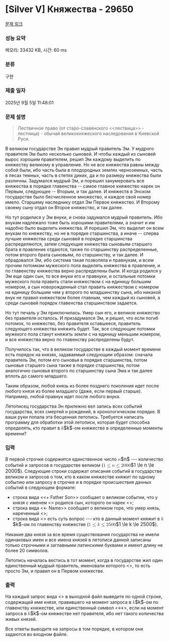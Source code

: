 # [Silver V] Княжества - 29650 

[문제 링크](https://www.acmicpc.net/problem/29650) 

### 성능 요약

메모리: 33432 KB, 시간: 60 ms

### 분류

구현

### 제출 일자

2025년 9월 5일 11:48:01

### 문제 설명

<blockquote>
<p>Лествичное право (от старо-славянского <<лествица>> - лестница) - обычай великокняжеского наследования в Киевской Руси.</p>
</blockquote>

<p>В великом государстве Эн правил мудрый правитель Эм. У мудрого правителя Эм было несколько сыновей. И чтобы каждый из сыновей вырос хорошим правителем, решил Эм каждому выделить по княжеству великому в управление. Но не все княжества равны между собой были, ибо часть была в плодородных землях черноземных, часть в лесах темных, часть в степях диких, да и по размеру княжества были различны. Задумался мудрый Эм, и порешил занумеровать все княжества в порядке главенства -- самое главное княжество нарек он Первым, следующее -- Вторым, и так далее. И княжеств в Энском государстве было бесчисленное множество, и каждое свой номер имело. Старшему наследнику отдал Эм Первое княжество. И Второму своему сыну отдал он Второе княжество, и так далее.</p>

<p>Но тут родилися у Эм внуки, и снова задумался мудрый правитель. Ибо внукам надлежало тоже быть хорошими правителями, а значит и им надобно было выделить княжества. И порешил Эм, что выделит он всем внукам по княжеству, но не в порядке старшинства, а иначе --  сперва лучшие княжества среди сыновей в порядке старшинства распределяются, затем следующие княжества сыновьям старшего брата в правление отдаются, также по старшинству распределенные, потом второго брата сыновьям, по старшинству, и так далее. И обрадовался Эм, ибо система такая позволяла и правнукам, и всем прочим потомкам мужеского пола выделять княжества в правление, и по главенству княжества верно распределены были. И когда родился у Эм еще один сын, то все внуки его и правнуки, и остальные потомки мужеского пола править стали княжеством с на единицу большим номером, а сын новорожденный стал править княжеством с номером на единицу большим чем у второго по младшинству сына, ибо никакой внук не правил княжеством более главным, чем каждый из сыновей, а среди сыновей порядок главенства старшинством задается.</p>

<p>Но тут печаль у Эм приключилась. Умер сын его, и великое княжество без правителя осталось. И призадумался Эм, и решил, что если погиб потомок, то княжество, без правителя оставшееся, правитель следующего княжества княжить будет. Так, все следующие потомки мужекого пола станут княжить земли с на единицу меньшим номером, и все княжества верно по главенству распределены будут.</p>

<p>Получилось так, что в великом государстве в каждый момент времени есть порядок на князях, задаваемый следующим образом: сначала правитель Эм, потом его сыновья в порядке старшинства, потом сыновья старшего сына также в порядке старшинства, потом аналогично сыновья второго по старшинству сына Эма и так далее вплоть до самого младшего.</p>

<p>Таким образом, любой князь из более позднего поколения идет после любого князя из более младшего (даже, если первый старше). Например, любой правнук идет после любого внука.</p>

<p>Летописец государства Эн прилежно вел запись всех событий государства, всех смертей и рождений, в хронологическом порядке. В ваши руки попала эта бесценная летопись. Требуется написать программу для обработки этой летописи, которая будет способна определять, кто правит в <mjx-container class="MathJax" jax="CHTML" style="font-size: 109%; position: relative;"><mjx-math class="MJX-TEX" aria-hidden="true"><mjx-mi class="mjx-i"><mjx-c class="mjx-c1D458 TEX-I"></mjx-c></mjx-mi></mjx-math><mjx-assistive-mml unselectable="on" display="inline"><math xmlns="http://www.w3.org/1998/Math/MathML"><mi>k</mi></math></mjx-assistive-mml><span aria-hidden="true" class="no-mathjax mjx-copytext">$k$</span></mjx-container>-ом княжестве в определенные моменты времени?</p>

### 입력 

 <p>В первой строчке содержится единственное число <mjx-container class="MathJax" jax="CHTML" style="font-size: 109%; position: relative;"><mjx-math class="MJX-TEX" aria-hidden="true"><mjx-mi class="mjx-i"><mjx-c class="mjx-c1D45B TEX-I"></mjx-c></mjx-mi></mjx-math><mjx-assistive-mml unselectable="on" display="inline"><math xmlns="http://www.w3.org/1998/Math/MathML"><mi>n</mi></math></mjx-assistive-mml><span aria-hidden="true" class="no-mathjax mjx-copytext">$n$</span></mjx-container> --- количество событий и запросов в государстве великом (<mjx-container class="MathJax" jax="CHTML" style="font-size: 109%; position: relative;"><mjx-math class="MJX-TEX" aria-hidden="true"><mjx-mn class="mjx-n"><mjx-c class="mjx-c31"></mjx-c></mjx-mn><mjx-mo class="mjx-n" space="4"><mjx-c class="mjx-c2264"></mjx-c></mjx-mo><mjx-mi class="mjx-i" space="4"><mjx-c class="mjx-c1D45B TEX-I"></mjx-c></mjx-mi><mjx-mo class="mjx-n" space="4"><mjx-c class="mjx-c2264"></mjx-c></mjx-mo><mjx-mn class="mjx-n" space="4"><mjx-c class="mjx-c32"></mjx-c><mjx-c class="mjx-c30"></mjx-c><mjx-c class="mjx-c30"></mjx-c><mjx-c class="mjx-c30"></mjx-c></mjx-mn></mjx-math><mjx-assistive-mml unselectable="on" display="inline"><math xmlns="http://www.w3.org/1998/Math/MathML"><mn>1</mn><mo>≤</mo><mi>n</mi><mo>≤</mo><mn>2000</mn></math></mjx-assistive-mml><span aria-hidden="true" class="no-mathjax mjx-copytext">$1 \le n \le 2000$</span></mjx-container>). Следующие строки содержат описания событий в государстве великом и запросов о том, кто в каком княжестве княжит по одному событию или запросу в строчке и в порядке происшествия данных событий в следующем формате:</p>

<ul>
	<li>строка вида <<+ Father Son>> сообщает о великом событии, что у князя с именем <<Father>> родился сын, которого он нарек <<Son>>;</li>
	<li>строка вида <<- Name>> сообщает о великом горе, что умер князь, нареченный <<Name>>;</li>
	<li>строка вида <<? k>> есть суть вопрос --- кто в данный момент княжит в <mjx-container class="MathJax" jax="CHTML" style="font-size: 109%; position: relative;"><mjx-math class="MJX-TEX" aria-hidden="true"><mjx-mi class="mjx-i"><mjx-c class="mjx-c1D458 TEX-I"></mjx-c></mjx-mi></mjx-math><mjx-assistive-mml unselectable="on" display="inline"><math xmlns="http://www.w3.org/1998/Math/MathML"><mi>k</mi></math></mjx-assistive-mml><span aria-hidden="true" class="no-mathjax mjx-copytext">$k$</span></mjx-container>-ом по главенству княжестве (<mjx-container class="MathJax" jax="CHTML" style="font-size: 109%; position: relative;"><mjx-math class="MJX-TEX" aria-hidden="true"><mjx-mn class="mjx-n"><mjx-c class="mjx-c31"></mjx-c></mjx-mn><mjx-mo class="mjx-n" space="4"><mjx-c class="mjx-c2264"></mjx-c></mjx-mo><mjx-mi class="mjx-i" space="4"><mjx-c class="mjx-c1D458 TEX-I"></mjx-c></mjx-mi><mjx-mo class="mjx-n" space="4"><mjx-c class="mjx-c2264"></mjx-c></mjx-mo><mjx-mn class="mjx-n" space="4"><mjx-c class="mjx-c32"></mjx-c><mjx-c class="mjx-c35"></mjx-c><mjx-c class="mjx-c30"></mjx-c><mjx-c class="mjx-c30"></mjx-c></mjx-mn></mjx-math><mjx-assistive-mml unselectable="on" display="inline"><math xmlns="http://www.w3.org/1998/Math/MathML"><mn>1</mn><mo>≤</mo><mi>k</mi><mo>≤</mo><mn>2500</mn></math></mjx-assistive-mml><span aria-hidden="true" class="no-mathjax mjx-copytext">$1 \le k \le 2500$</span></mjx-container>).</li>
</ul>

<p>Никакие два князя за все время существования государства не имели одинаковых имен и все имена князей в летописи данной записаны только строчными и заглавными латинскими буквами и имеют длину не более 20 символов.</p>

<p>Летопись началась вестись в тот момент, когда в государстве жил один единственный мудрый правитель, именовали которого <<M>>, то есть просто Эм, и правил он в Первом княжестве.</p>

### 출력 

 <p>На каждый запрос вида <<? k>> в выходной файл выведите по одной строке, содержащей имя князя, правившего на момент запроса в <mjx-container class="MathJax" jax="CHTML" style="font-size: 109%; position: relative;"><mjx-math class="MJX-TEX" aria-hidden="true"><mjx-mi class="mjx-i"><mjx-c class="mjx-c1D458 TEX-I"></mjx-c></mjx-mi></mjx-math><mjx-assistive-mml unselectable="on" display="inline"><math xmlns="http://www.w3.org/1998/Math/MathML"><mi>k</mi></math></mjx-assistive-mml><span aria-hidden="true" class="no-mathjax mjx-copytext">$k$</span></mjx-container>-ом по главенству княжестве, или единственный символ <<->>, если на момент запроса в <mjx-container class="MathJax" jax="CHTML" style="font-size: 109%; position: relative;"><mjx-math class="MJX-TEX" aria-hidden="true"><mjx-mi class="mjx-i"><mjx-c class="mjx-c1D458 TEX-I"></mjx-c></mjx-mi></mjx-math><mjx-assistive-mml unselectable="on" display="inline"><math xmlns="http://www.w3.org/1998/Math/MathML"><mi>k</mi></math></mjx-assistive-mml><span aria-hidden="true" class="no-mathjax mjx-copytext">$k$</span></mjx-container>-ом княжестве нет правителя, ибо нет такого количества живых князей. </p>

<p>Все ответы выводите на запросы в том порядке, в котором они задаются во входном файле.</p>

